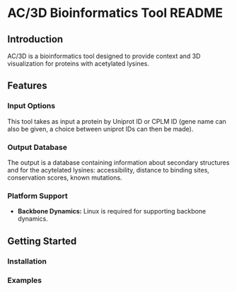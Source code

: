 # AC/3D Bioinformatics Tool README


## Introduction
AC/3D is a bioinformatics tool designed to provide context and 3D visualization for proteins with acetylated lysines. 


## Features

### Input Options
This tool takes as input a protein by Uniprot ID or CPLM ID (gene name can also be given, a choice between uniprot IDs can then be made).

### Output Database
The output is a database containing information about secondary structures and for the acytelated lysines: accessibility, distance to binding sites, conservation scores, known mutations.

### Platform Support
- **Backbone Dynamics:** Linux is required for supporting backbone dynamics.


## Getting Started

### Installation

### Examples
